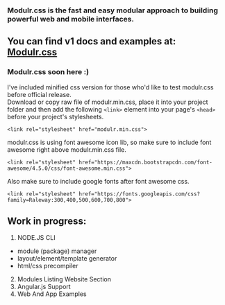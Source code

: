
### Modulr.css is the fast and easy modular approach to building powerful web and mobile interfaces.
You can find v1 docs and examples at: [Modulr.css](https://decorator.io/modulr/) 
---
### Modulr.css soon here :) 

I've included minified css version for those who'd like to test modulr.css before official release.</br>
Download or copy raw file of modulr.min.css, place it into your project folder and then
add the following ```<link>``` element into your page's ```<head>``` before your project's stylesheets. </br>
```
<link rel="stylesheet" href="modulr.min.css">
```

modulr.css is using font awesome icon lib, so make sure to include font awesome right above modulr.min.css file.

```
<link rel="stylesheet" href="https://maxcdn.bootstrapcdn.com/font-awesome/4.5.0/css/font-awesome.min.css">
```

Also make sure to include google fonts after font awesome css.

```
<link rel="stylesheet" href="https://fonts.googleapis.com/css?family=Raleway:300,400,500,600,700,800">
```

Work in progress:
---
1. NODE.JS CLI
 * module (package) manager
 * layout/element/template generator
 * html/css precompiler
2. Modules Listing Website Section
3. Angular.js Support
4. Web And App Examples
